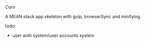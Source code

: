 Corn 

A MEAN stack app skeleton with gulp, browserSync and minifying.  

todo:
- user auth system/user accounts system 

